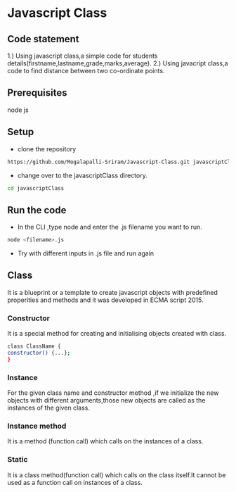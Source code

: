 # Javascript Class

## Code statement
1.) Using javascript class,a simple code for students details(firstname,lastname,grade,marks,average).
2.) Using javacript class,a code to find distance between two co-ordinate points.

## Prerequisites
node js

## Setup
* clone the repository
```bash
https://github.com/Mogalapalli-Sriram/Javascript-Class.git javascriptClass
```
* change over to the javascriptClass directory.
```bash
cd javascriptClass
```

## Run the code
* In the CLI ,type node and enter the .js filename you want to run.
```bash
node <filename>.js
```
* Try with different inputs in .js file and run again 



## Class
 It is a blueprint or a template to create javascript objects with predefined properities and methods and it was developed in ECMA script 2015.

### Constructor
It is a special method for creating and initialising objects created with class.

``` bash
class ClassName {
constructor() {...};
}
```


### Instance
For the given class name and constructor method ,if we initialize the new objects with different arguments,those new objects are called as the instances of the given class.


### Instance method
It is a method (function call) which calls on the instances of a class.

### Static
It is a class method(function call) which calls on the class itself.It cannot be used as a function call on instances of a class.



